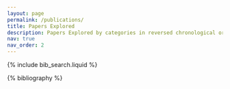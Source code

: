 ```yaml
---
layout: page
permalink: /publications/
title: Papers Explored
description: Papers Explored by categories in reversed chronological order of publication. generated by jekyll-scholar.
nav: true
nav_order: 2
---
```


<!-- _pages/publications.md -->

<!-- Bibsearch Feature -->

{% include bib_search.liquid %}

<div class="publications">

{% bibliography %}

</div>
